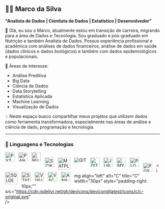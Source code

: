 ## 👨‍💻 Marco da Silva

**"Analista de Dados | Cientista de Dados | Estatístico | Desenvolvedor"**

👋 Olá, eu sou o Marco, atualmente estou em transição de carreira, migrando para a área de Dados e Tecnologia. Sou graduado e pós-graduado em Nutrição e também Analista de Dados. Possuo experiência profissional e acadêmica com análises de dados financeiros, análise de dados em saúde (dados clínicos e dados biológicos) e também com dados epidemiológicos e populacionais. 

🎯 Áreas de interesse:
- Análise Preditiva
- Big Data
- Ciência de Dados
- Data Storytelling
- Estatística Aplicada
- Machine Learning
- Visualização de Dados 

💡 Neste espaço busco compartilhar meus projetos que utilizem dados como ferramenta transformadora, especialmente nas áreas de análise e ciência de dado, programação e tecnologia.

---
### 🤖 Linguagens e Tecnologias

<img 
    align="left" 
    alt="PYTHON"
    title="PYTHON" 
    width="30px" 
    style="padding-right: 10px;" 
    src="https://cdn.jsdelivr.net/gh/devicons/devicon@latest/icons/python/python-original.svg"           
/>
<img 
    align="left" 
    alt="PANDAS"
    title="PANDAS" 
    width="30px" 
    style="padding-right: 10px;" 
    src="https://cdn.jsdelivr.net/gh/devicons/devicon@latest/icons/pandas/pandas-original-wordmark.svg"           
/>
<img 
    align="left" 
    alt="NUMPY"
    title="NUMPY" 
    width="30px" 
    style="padding-right: 10px;" 
    src="https://cdn.jsdelivr.net/gh/devicons/devicon@latest/icons/numpy/numpy-original.svg"           
/>        
<img 
    align="left" 
    alt="SCIKITLEARN"
    title="SCIKITLEARN" 
    width="30px" 
    style="padding-right: 10px;"
    src="https://cdn.jsdelivr.net/gh/devicons/devicon@latest/icons/scikitlearn/scikitlearn-original.svg"           
/>
<img 
    align="left" 
    alt="MATPLOTLIB"
    title="MATPLOTLIB" 
    width="40px" 
    style="padding-right: 10px;"
    src="https://cdn.jsdelivr.net/gh/devicons/devicon@latest/icons/matplotlib/matplotlib-original.svg"           
/>
<img 
    align="left" 
    alt="GIT"
    title="GIT" 
    wwidth="30px" 
    style="padding-right: 10px;"
    src="https://cdn.jsdelivr.net/gh/devicons/devicon@latest/icons/git/git-original-wordmark.svg"           
/> 
<img 
    align="left" 
    alt="GITHUB"
    title="GITHUB" 
    width="30px" 
    style="padding-right: 10px;"
    src="https://cdn.jsdelivr.net/gh/devicons/devicon@latest/icons/github/github-original-wordmark.svg"           
/> 
<img 
    align="left" 
    alt="JUPYTER"
    title="JUPYTER" 
    width="30px" 
    style="padding-right: 10px;" 
    src="https://cdn.jsdelivr.net/gh/devicons/devicon@latest/icons/jupyter/jupyter-original-wordmark.svg"           
/> 
<img 
    align="left" 
    alt="MYSQL"
    title="MYSQL" 
    width="30px" 
    style="padding-right: 10px;" 
    src="https://cdn.jsdelivr.net/gh/devicons/devicon@latest/icons/mysql/mysql-original.svg"           
/> 
<img 
    align="left" 
    alt="PLOTLY"
    title="PLOTLY" 
    width="30px" 
    style="padding-right: 10px;"
    src="https://cdn.jsdelivr.net/gh/devicons/devicon@latest/icons/plotly/plotly-original.svg"           
/>      
<img 
    align="left" 
    alt="POSTGRESQL"
    title="POSTGRESQL" 
   width="30px" 
    style="padding-right: 10px;" 
    src="https://cdn.jsdelivr.net/gh/devicons/devicon@latest/icons/postgresql/postgresql-original.svg"           
/> 
<img 
    align="left" 
    alt="SQLDEVELOPER"
    title="SQLDEVELOPER" 
    width="40px" 
    style="padding-right: 10px;" 
    src="https://cdn.jsdelivr.net/gh/devicons/devicon@latest/icons/sqldeveloper/sqldeveloper-original.svg"           
/>
<img 
    align="left" 
    alt="STATA"
    title="STATA" 
    width="30px" 
    style="padding-right: 10px;"
    src="https://cdn.jsdelivr.net/gh/devicons/devicon@latest/icons/stata/stata-original-wordmark.svg"           
/>
<img 
    align="left" 
    alt="VISUALSTUDIO"
    title="VISUALSTUDIO" 
    width="30px" 
    style="padding-right: 10px;" 
    src="https://cdn.jsdelivr.net/gh/devicons/devicon@latest/icons/visualstudio/visualstudio-original.svg"           
/>
<img 
    align="left" 
    alt="VSCODE"
    title="VSCODE" 
    width="30px" 
    style="padding-right: 10px;"
    src="https://cdn.jsdelivr.net/gh/devicons/devicon@latest/icons/vscode/vscode-original.svg"           
/>
<img 
    align="left" 
    alt="ANACONDA"
    title="ANACONDA" 
    width="30px" 
    style="padding-right: 10px;" 
    src="https://cdn.jsdelivr.net/gh/devicons/devicon@latest/icons/anaconda/anaconda-original.svg"           
/>
<img 
    align="left" 
    alt="C"
    title="C" 
    width="30px" 
    style="padding-right: 10px;"" 
    src="https://cdn.jsdelivr.net/gh/devicons/devicon@latest/icons/c/c-original.svg"           
/>
    
          
 
       
                    
          
        
          
      
           
          
            
             
     
          
         
          
            
          
